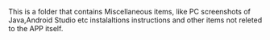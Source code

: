 This is a folder that contains Miscellaneous items, like PC screenshots of Java,Android Studio etc instalaltions 
instructions and other items not releted to the APP itself.
